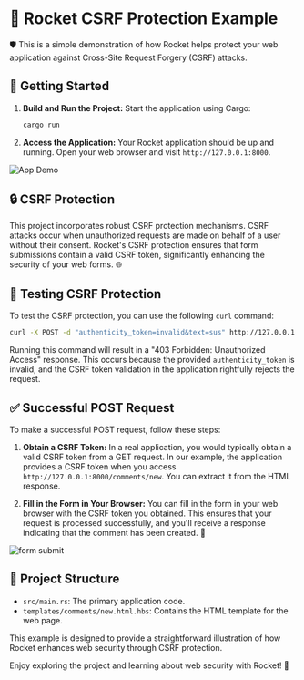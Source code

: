 # 🚀 Rocket CSRF Protection Example

🛡️ This is a simple demonstration of how Rocket helps protect your web application against Cross-Site Request Forgery (CSRF) attacks.

## 🏁 Getting Started

1. **Build and Run the Project:** Start the application using Cargo:

   ```bash
   cargo run
   ```

1. **Access the Application:** Your Rocket application should be up and running. Open your web browser and visit `http://127.0.0.1:8000`.

![App Demo](https://dev-to-uploads.s3.amazonaws.com/uploads/articles/lcpfehq4rsjpwrjjehvr.png)

## 🔒 CSRF Protection

This project incorporates robust CSRF protection mechanisms. CSRF attacks occur when unauthorized requests are made on behalf of a user without their consent. Rocket's CSRF protection ensures that form submissions contain a valid CSRF token, significantly enhancing the security of your web forms. 🌐

## 🧪 Testing CSRF Protection

To test the CSRF protection, you can use the following `curl` command:

```bash
curl -X POST -d "authenticity_token=invalid&text=sus" http://127.0.0.1:8000/comments
```

Running this command will result in a "403 Forbidden: Unauthorized Access" response. This occurs because the provided `authenticity_token` is invalid, and the CSRF token validation in the application rightfully rejects the request.

## ✅ Successful POST Request

To make a successful POST request, follow these steps:

1. **Obtain a CSRF Token:** In a real application, you would typically obtain a valid CSRF token from a GET request. In our example, the application provides a CSRF token when you access `http://127.0.0.1:8000/comments/new`. You can extract it from the HTML response.

1. **Fill in the Form in Your Browser:** You can fill in the form in your web browser with the CSRF token you obtained. This ensures that your request is processed successfully, and you'll receive a response indicating that the comment has been created. 🎉

![form submit](https://dev-to-uploads.s3.amazonaws.com/uploads/articles/l56i9gg851ggfrnqv5sf.png)

## 📁 Project Structure

- `src/main.rs`: The primary application code.
- `templates/comments/new.html.hbs`: Contains the HTML template for the web page.

This example is designed to provide a straightforward illustration of how Rocket enhances web security through CSRF protection.

Enjoy exploring the project and learning about web security with Rocket! 🚀